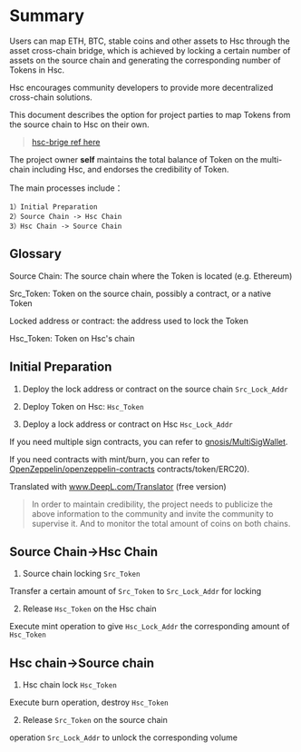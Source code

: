 # Summary

Users can map ETH, BTC, stable coins and other assets to Hsc through the asset cross-chain bridge, which is achieved by locking a certain number of assets on the source chain and generating the corresponding number of Tokens in Hsc.

Hsc encourages community developers to provide more decentralized cross-chain solutions.

This document describes the option for project parties to map Tokens from the source chain to Hsc on their own.

> [hsc-brige ref here](./hscbridge.md)

The project owner **self** maintains the total balance of Token on the multi-chain including Hsc, and endorses the credibility of Token.

The main processes include：

```
1）Initial Preparation
2）Source Chain -> Hsc Chain
3）Hsc Chain -> Source Chain
```

## Glossary 

Source Chain: The source chain where the Token is located (e.g. Ethereum)

Src_Token: Token on the source chain, possibly a contract, or a native Token

Locked address or contract: the address used to lock the Token

Hsc_Token: Token on Hsc's chain
## Initial Preparation

1) Deploy the lock address or contract on the source chain `Src_Lock_Addr`

2) Deploy Token on Hsc: `Hsc_Token`

3) Deploy a lock address or contract on Hsc `Hsc_Lock_Addr`

If you need multiple sign contracts, you can refer to [gnosis/MultiSigWallet](https://github.com/gnosis/MultiSigWallet).

If you need contracts with mint/burn, you can refer to [OpenZeppelin/openzeppelin-contracts](https://github.com/OpenZeppelin/openzeppelin-contracts/tree/master/) contracts/token/ERC20).

Translated with www.DeepL.com/Translator (free version)

> In order to maintain credibility, the project needs to publicize the above information to the community and invite the community to supervise it. And to monitor the total amount of coins on both chains.

## Source Chain->Hsc Chain

1) Source chain locking `Src_Token`

Transfer a certain amount of `Src_Token` to `Src_Lock_Addr` for locking

2) Release `Hsc_Token` on the Hsc chain

Execute mint operation to give `Hsc_Lock_Addr` the corresponding amount of `Hsc_Token`

## Hsc chain->Source chain

1) Hsc chain lock `Hsc_Token`

Execute burn operation, destroy `Hsc_Token`

2) Release `Src_Token` on the source chain

operation `Src_Lock_Addr` to unlock the corresponding volume